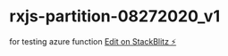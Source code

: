 # rxjs-partition-08272020_v1
for testing azure function
[Edit on StackBlitz ⚡️](https://stackblitz.com/edit/rxjs-partition-08272020)
